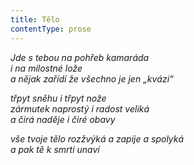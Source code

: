 ```yaml
---
title: Tělo
contentType: prose
---
```


<section>

_Jde s tebou na pohřeb kamaráda  
i na milostné lože  
a nějak zařídí že všechno je jen „kvázi“_

</section>

<section>

_třpyt sněhu i třpyt nože  
zármutek naprostý i radost veliká  
a čirá naděje i čiré obavy_

</section>

<section>

_vše tvoje tělo rozžvýká a zapije a spolyká  
a pak tě k smrti unaví_

</section>
